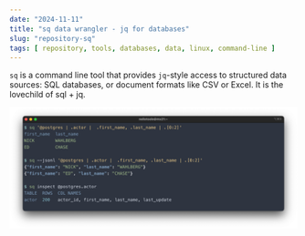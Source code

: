 ```yaml
---
date: "2024-11-11"
title: "sq data wrangler - jq for databases"
slug: "repository-sq"
tags: [ repository, tools, databases, data, linux, command-line ]
---
```




`sq` is a command line tool that provides `jq`-style access to structured data sources: SQL databases, or document formats like CSV or Excel. It is the lovechild of sql + jq.

![sq screenshot][2]



   [1]: https://github.com/neilotoole/sq
   [2]: https://raw.githubusercontent.com/neilotoole/sq/master/.images/splash.png
